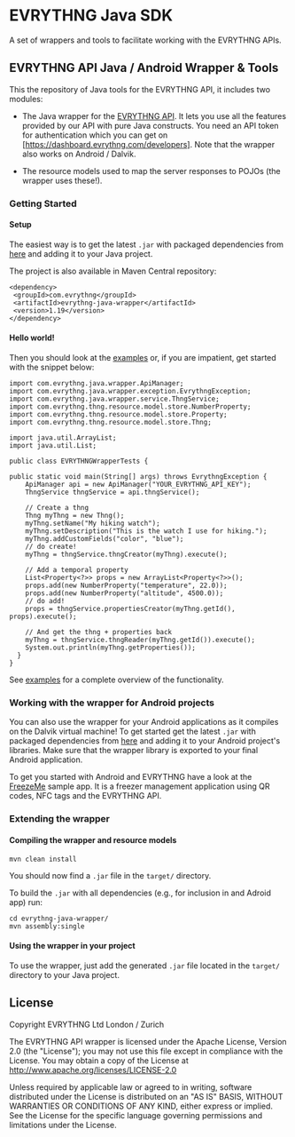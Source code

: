 # EVRYTHNG Java SDK

A set of wrappers and tools to facilitate working with the EVRYTHNG APIs.

## EVRYTHNG API Java / Android Wrapper & Tools

This the repository of Java tools for the EVRYTHNG API, it includes two modules:

* The Java wrapper for the [EVRYTHNG API](https://dashboard.evrythng.com/developers/apidoc). It lets you use all the features provided by our API with pure Java constructs.
You need an API token for authentication which you can get on [https://dashboard.evrythng.com/developers]. Note that the wrapper also works on Android / Dalvik.

* The resource models used to map the server responses to POJOs (the wrapper uses these!).

### Getting Started

#### Setup
The easiest way is to get the latest `.jar` with packaged dependencies from [here](https://s3.amazonaws.com/evrythng-public/evrythng-java-wrapper-1.18.2-jar-with-dependencies.jar) and adding it to your Java project.

The project is also available in Maven Central repository:

    <dependency>
     <groupId>com.evrythng</groupId>
     <artifactId>evrythng-java-wrapper</artifactId>
     <version>1.19</version>
    </dependency>

#### Hello world!

Then you should look at the [examples](https://github.com/evrythng/evrythng-java-sdk/tree/master/evrythng-java-wrapper/src/main/java/com/evrythng/java/wrapper/examples) or, if you are impatient, get started with the snippet below:

    import com.evrythng.java.wrapper.ApiManager;
    import com.evrythng.java.wrapper.exception.EvrythngException;
    import com.evrythng.java.wrapper.service.ThngService;
    import com.evrythng.thng.resource.model.store.NumberProperty;
    import com.evrythng.thng.resource.model.store.Property;
    import com.evrythng.thng.resource.model.store.Thng;
    
    import java.util.ArrayList;
    import java.util.List;

    public class EVRYTHNGWrapperTests {

    public static void main(String[] args) throws EvrythngException {
        ApiManager api = new ApiManager("YOUR_EVRYTHNG_API_KEY");
        ThngService thngService = api.thngService();

        // Create a thng
        Thng myThng = new Thng();
        myThng.setName("My hiking watch");
        myThng.setDescription("This is the watch I use for hiking.");
        myThng.addCustomFields("color", "blue");
        // do create!
        myThng = thngService.thngCreator(myThng).execute();
    
        // Add a temporal property
        List<Property<?>> props = new ArrayList<Property<?>>();
        props.add(new NumberProperty("temperature", 22.0));
        props.add(new NumberProperty("altitude", 4500.0));
        // do add!
        props = thngService.propertiesCreator(myThng.getId(), props).execute();
    
        // And get the thng + properties back
        myThng = thngService.thngReader(myThng.getId()).execute();
        System.out.println(myThng.getProperties());
      }
    }

See [examples](https://github.com/evrythng/evrythng-java-sdk/tree/master/evrythng-java-wrapper/src/main/java/com/evrythng/java/wrapper/examples) for a complete overview of the functionality.

### Working with the wrapper for Android projects

You can also use the wrapper for your Android applications as it compiles on the Dalvik virtual machine! To get started get the latest `.jar` with packaged dependencies from [here](https://s3.amazonaws.com/evrythng-public/evrythng-java-wrapper-1.18.2-jar-with-dependencies.jar) and adding it to your Android project's libraries. Make sure that the wrapper library is exported to your final Android application.

To get you started with Android and EVRYTHNG have a look at the [FreezeMe](https://github.com/webofthings/FreezeMe) sample app. It is a freezer management application using QR codes, NFC tags and the EVRYTHNG API.

### Extending the wrapper

#### Compiling the wrapper and resource models

    mvn clean install

You should now find a `.jar` file in the `target/` directory.

To build the `.jar` with all dependencies (e.g., for inclusion in and Adroid app) run:

    cd evrythng-java-wrapper/
    mvn assembly:single

#### Using the wrapper in your project

To use the wrapper, just add the generated `.jar` file located in the `target/` directory to your Java project.


## License

 Copyright EVRYTHNG Ltd London / Zurich

   The EVRYTHNG API wrapper is licensed under the Apache License, Version 2.0 (the "License");
   you may not use this file except in compliance with the License.
   You may obtain a copy of the License at http://www.apache.org/licenses/LICENSE-2.0

   Unless required by applicable law or agreed to in writing, software
   distributed under the License is distributed on an "AS IS" BASIS,
   WITHOUT WARRANTIES OR CONDITIONS OF ANY KIND, either express or implied.
   See the License for the specific language governing permissions and
   limitations under the License.

